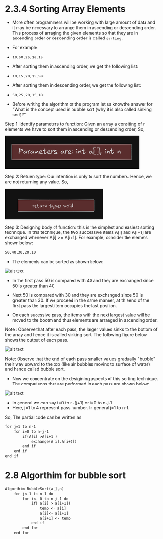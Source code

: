 # 2.3.4 Sorting Array Elements

- More often programmers will be working with large amount of  data and it may be necessary to arrange them in ascending or descending order. This process of arraging the given elements so that they are in ascending order or descending order is called ```sorting```. 

- For example

- `10,50,25,20,15`

- After sorting them in ascending order, we get the following list:

- `10,15,20,25,50`

- After sorting them in descending order, we get the following list: 

- `50,25,20,15,10`

- Before writing the algorithm or the program let us knowthe answer for "What is the concept used in bubble sort (why it is also called sinking sort)?"

Step 1: Identify parameters to function: Given an array a consiting of n elements we have to sort them in ascending or descending order, So,

![alt text](image.png)

Step 2: Retuen type: Our intention is only to sort the numbers. Hence, we are not returning any value. So,

![alt text](image-1.png)

Step 3: Designing body of function: this is the simplest and easiest sorting technique. In this technique, the two successive items A[i] and A[i+1] are exchanged whenever A[i] >= A[i+1]. For example, consider the elemets shown below:

```50,40,30,20,10```

- The elements can be sorted as shown below:

![alt text](image-2.png)

- In the first pass 50 is compared with 40 and they are exchanged since 50 is greater than 40

- Next 50 is compared with 30 and they are exchanged since 50 is greater than 30. If we proceed in the same manner, at th eend of the first pass the largest item occupies the last position.

- On each sucessive pass, the items with the next largest value will be moved to the bootm and thus elements are arranged in ascending order.

Note : Observe that after each pass, the larger values sinks to the bottom of the array and hence it is called sinking sort. The following figure below shows the output of each pass. 

![alt text](image-3.png)

Note: Observe that the end of each pass smaller values gradually "bubble" their way upward to the top (like air bubbles moving to surface of water) and hence called bubble sort.

- Now we concentrate on the desigining aspects of this sorting technique. The comparisons that are performed in each pass are shown below:


![alt text](image-4.png)

- In general we can say i=0 to n-(j+1) or i=0 to n-j-1
- Here, j=1 to 4 represent pass number. In general j=1 to n-1.

So, The partial code can be written as 

```
for j=1 to n-1
    for i=0 to n-j-1
        if(A[i] >A[i+1])
            exchange(A[i],A[i+1])
        end if
    end if
end if
```


# 2.8 Algorthim for bubble sort 
```
Algorthim BubbleSort(a[],n)
    for j<-1 to n-1 do
        for i<- 0 to n-j-1 do 
            if( a[i] > a[i+1])
                temp <- a[i]
                a[i]<- a[i+1]
                a[i+1] <- temp
            end if
        end for
    end for
```



